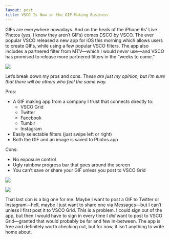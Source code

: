 ```yaml
---
layout: post
title: VSCO Is Now in the GIF-Making Business
---
```


GIFs are everywhere nowadays. And on the heals of the iPhone 6s’ Live Photos (yes, I know they aren’t GIFs) comes DSCO by VSCO. The ever popular VSCO released a new app for iOS this morning which allows users to create GIFs, while using a few popular VSCO filters. The app also includes a partnered filter from MTV—which I would _never_ use—and VSCO has promised to release more partnered filters in the “weeks to come.”

![](http://d.pr/i/4b6D.png)

Let’s break down my pros and cons.
_These are just my opinion, but I’m sure that there will be others who feel the same way._

Pros:
- A GIF making app from a company I trust that connects directly to:
	- VSCO Grid
	- Twitter
	- Facebook
	- Tumblr
	- Instagram
- Easily selectable filters (just swipe left or right)
- Both the GIF and an image is saved to Photos.app

Cons:
 - No exposure control
- Ugly rainbow progress bar that goes around the screen
- You can’t save or share your GIF unless you post to VSCO Grid

![](http://d.pr/i/1gMdg.png)

![](http://d.pr/i/16Sv2.png)

That last con is a big one for me. Maybe I want to post a GIF to Twitter or Instagram—hell, maybe I just want to share one via Messages—but I can’t unless I first post it to VSCO Grid. This is a problem. I could sign out of the app, but then I would have to sign in every time I _did_ want to post to VSCO Grid—granted that would probably be far and few in-between. The app is free and definitely worth checking out, but for now, it isn’t anything to write home about.